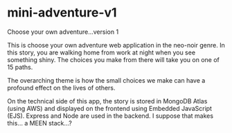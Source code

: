 # mini-adventure-v1
Choose your own adventure...version 1

This is choose your own adventure web application in the neo-noir genre. 
In this story, you are walking home from work at night when you see something shiny. 
The choices you make from there will take you on one of 15 paths.

The overarching theme is how the small choices we make can have a profound effect on the lives of others.

On the technical side of this app, the story is stored in MongoDB Atlas (using AWS) and displayed on the frontend 
using Embedded JavaScript (EJS). Express and Node are used in the backend. I suppose that makes this… a MEEN stack…?
